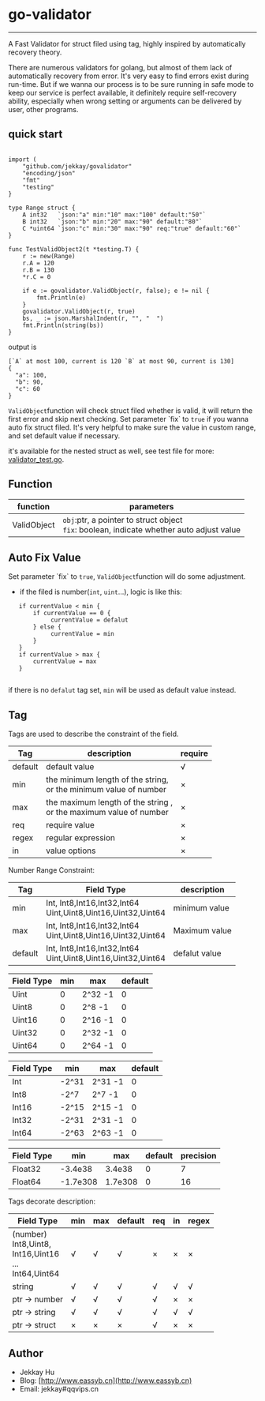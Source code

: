 # go-validator

---

<p>A Fast Validator for struct filed using tag, highly inspired by automatically recovery theory.</p>

<p>There are numerous validators for golang, but almost of them lack of automatically 
recovery from error. It's very easy to find errors exist during run-time. But if we wanna our process 
 is to be sure running in safe mode to keep our service is perfect available, it definitely require
 self-recovery ability, especially when wrong setting or arguments can be delivered
 by user, other programs.
 </p>

## quick start

```

import (
    "github.com/jekkay/govalidator"
    "encoding/json"
    "fmt"
    "testing"
}

type Range struct {
	A int32   `json:"a" min:"10" max:"100" default:"50"`
	B int32   `json:"b" min:"20" max:"90" default:"80"`
	C *uint64 `json:"c" min:"30" max:"90" req:"true" default:"60"`
}

func TestValidObject2(t *testing.T) {
	r := new(Range)
	r.A = 120
	r.B = 130
	*r.C = 0

	if e := govalidator.ValidObject(r, false); e != nil {
		fmt.Println(e)
	}
	govalidator.ValidObject(r, true)
	bs, _ := json.MarshalIndent(r, "", "  ")
	fmt.Println(string(bs))
}
```

output is 
```
[`A` at most 100, current is 120 `B` at most 90, current is 130]
{
  "a": 100,
  "b": 90,
  "c": 60
}
```

<p><code>ValidObject</code>function will check struct filed whether is valid, 
it will return the first error and skip next checking. Set parameter `fix` to <code>true</code> 
if you wanna auto fix struct filed. It's very helpful to make sure the value in custom range, and set
default value if necessary.</p>

it's available for the nested struct as well, see test file for more: [validator_test.go](./validator_test.go).


## Function

| function | parameters | 
|--------|--------|
| ValidObject | <code>obj</code>:ptr, a pointer to struct object<br/><code>fix</code>: boolean, indicate whether auto adjust value<br/>|

## Auto Fix Value



<p>Set parameter `fix` to <code>true</code>, <code>ValidObject</code>function will do some adjustment.</p>

 - if the filed is number(<code>int</code>, <code>uint</code>...), logic is like this:

```
   if currentValue < min {
       if currentValue == 0 {
            currentValue = defalut
       } else {
            currentValue = min
       }
   }
   if currentValue > max {
       currentValue = max
   }
     
``` 

<p>if there is no <code>defalut</code> tag set, <code>min</code> will be used as default value instead. </p>

## Tag

<p>Tags are used to describe the constraint of the field.</p>


| Tag | description | require |
|------|------|------|
| default | default value | √ | 
| min | the minimum length of the string,<br/> or the minimum value of number | × |
| max | the maximum length of the string ,<br/> or the maximum value of number| × |
| req | require value | × |
| regex | regular expression | × |
| in | value options | × |

<p>Number Range Constraint:</p>

| Tag | Field Type |description |
|------|------|------|
| min | Int, Int8,Int16,Int32,Int64<br/>Uint,Uint8,Uint16,Uint32,Uint64| minimum value |
| max | Int, Int8,Int16,Int32,Int64<br/>Uint,Uint8,Uint16,Uint32,Uint64| Maximum value |
| default | Int, Int8,Int16,Int32,Int64<br/>Uint,Uint8,Uint16,Uint32,Uint64| defalut value |


| Field Type | min | max | default |
|-------|-------|-------|-------|
| Uint | 0 | 2^32 -1 | 0 |
| Uint8 | 0 | 2^8 -1 | 0 |
| Uint16 | 0 | 2^16 -1 | 0 |
| Uint32 | 0 | 2^32 -1 | 0 |
| Uint64 | 0 | 2^64 -1 | 0 |


| Field Type | min | max | default |
|-------|-------|-------|-------|
| Int | -2^31 | 2^31 -1 | 0 |
| Int8 | -2^7 | 2^7 -1 | 0 |
| Int16 | -2^15 | 2^15 -1 | 0 |
| Int32 | -2^31 | 2^31 -1 | 0 |
| Int64 | -2^63 | 2^63 -1 | 0 |

| Field Type | min | max | default | precision|
|-------|-------|-------|-------|-------|
| Float32 | -3.4e38 | 3.4e38 | 0 | 7 |
| Float64 | -1.7e308 | 1.7e308	 | 0 | 16 |


<p> Tags decorate description:</p>

| Field Type | min | max | default | req | in | regex |
|-------|-------|-------|-------|-------|-------|-------|
| (number)<br/>Int8,Uint8,<br/>Int16,Uint16<br/>...<br/>Int64,Uint64| √ | √ | √ | × |× |× |
| string | √ | √ | √ |  √ | √ | √ |
| ptr -> number |√ | √ | √ | √ |× |× |
| ptr -> string | √ | √ | √ |  √ | √ | √ |
| ptr -> struct |× |× |× |√ |× |× |

## Author
 - Jekkay Hu
 - Blog: [http://www.eassyb.cn](http://www.eassyb.cn)
 - Email: jekkay#qqvips.cn
 